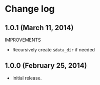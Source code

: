# Change log

## 1.0.1 (March 11, 2014)

IMPROVEMENTS

* Recursively create `$data_dir` if needed


## 1.0.0 (February 25, 2014)

* Initial release.
